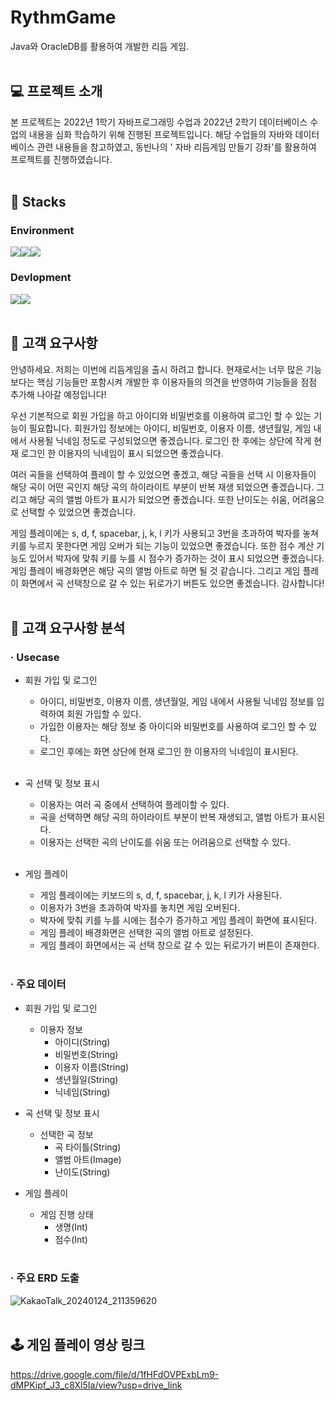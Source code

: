 # RythmGame
Java와 OracleDB를 활용하여 개발한 리듬 게임.
<br></br>

## 💻 프로젝트 소개 
본 프로젝트는 2022년 1학기 자바프로그래밍 수업과 2022년 2학기 데이터베이스 수업의 내용을 심화 학습하기 위해 진행된 프로젝트입니다. 
해당 수업들의 자바와 데이터베이스 관련 내용들을 참고하였고, 동빈나의 ' 자바 리듬게임 만들기 강좌'를 활용하여 프로젝트를 진행하였습니다.
<br></br>

## 📌 Stacks

### Environment
<img src="https://img.shields.io/badge/eclipseide-2C2255?style=for-the-badge&logo=eclipseide&logoColor=white"><img src="https://img.shields.io/badge/github-181717?style=for-the-badge&logo=github&logoColor=white"><img src="https://img.shields.io/badge/oracle-F80000?style=for-the-badge&logo=oracle&logoColor=white">

### Devlopment
<img src="https://img.shields.io/badge/java-007396?style=for-the-badge&logo=java&logoColor=white"><img src="https://img.shields.io/badge/sql-8669AE?style=for-the-badge&logo=sql&8669AE=white">
<br></br>

## 📢 고객 요구사항
안녕하세요. 저희는 이번에 리듬게임을 출시 하려고 합니다. 현재로서는 너무 많은 기능 보다는 핵심 기능들만 포함시켜 개발한 후 이용자들의 의견을 반영하여 기능들을 점점 추가해 나아갈 예정입니다! <br>

우선 기본적으로 회원 가입을 하고 아이디와 비밀번호를 이용하여 로그인 할 수 있는 기능이 필요합니다. 회원가입 정보에는 아이디, 비밀번호, 이용자 이름, 생년월일, 게임 내에서 사용될 닉네임 정도로 구성되었으면 좋겠습니다. 로그인 한 후에는 상단에 작게 현재 로그인 한 이용자의 닉네임이 표시 되었으면 좋겠습니다. <br>

여러 곡들을 선택하여 플레이 할 수 있었으면 좋겠고, 해당 곡들을 선택 시 이용자들이 해당 곡이 어떤 곡인지 해당 곡의 하이라이트 부분이 반복 재생 되었으면 좋겠습니다. 그리고 해당 곡의 앨범 아트가 표시가 되었으면 좋겠습니다. 또한 난이도는 쉬움, 어려움으로 선택할 수 있었으면 좋겠습니다. <br>

게임 플레이에는 s, d, f, spacebar, j, k, l 키가 사용되고 3번을 초과하여 박자를 놓쳐 키를 누르지 못한다면 게임 오버가 되는 기능이 있었으면 좋겠습니다. 또한 점수 계산 기능도 있어서 박자에 맞춰 키를 누를 시 점수가 증가하는 것이 표시 되었으면 좋겠습니다. 게임 플레이 배경화면은 해당 곡의 앨범 아트로 하면 될 것 같습니다. 그리고 게임 플레이 화면에서 곡 선택창으로 갈 수 있는 뒤로가기 버튼도 있으면 좋겠습니다.
 감사합니다! <br></br>


## 🔎 고객 요구사항 분석

### · Usecase

   - 회원 가입 및 로그인
     - 아이디, 비밀번호, 이용자 이름, 생년월일, 게임 내에서 사용될 닉네임 정보를 입력하여 회원 가입할 수 있다.
     - 가입한 이용자는 해당 정보 중 아이디와 비밀번호를 사용하여 로그인 할 수 있다.
     - 로그인 후에는 화면 상단에 현재 로그인 한 이용자의 닉네임이 표시된다. 
     <br></br>
   
   - 곡 선택 및 정보 표시
     - 이용자는 여러 곡 중에서 선택하여 플레이할 수 있다.
     - 곡을 선택하면 해당 곡의 하이라이트 부분이 반복 재생되고, 앨범 아트가 표시된다.
     - 이용자는 선택한 곡의 난이도를 쉬움 또는 어려움으로 선택할 수 있다.
     <br></br>

   - 게임 플레이
     - 게임 플레이에는 키보드의 s, d, f, spacebar, j, k, l 키가 사용된다.
     - 이용자가 3번을 초과하여 박자를 놓치면 게임 오버된다.
     - 박자에 맞춰 키를 누를 시에는 점수가 증가하고 게임 플레이 화면에 표시된다.
     - 게임 플레이 배경화면은 선택한 곡의 앨범 아트로 설정된다.
     - 게임 플레이 화면에서는 곡 선택 창으로 갈 수 있는 뒤로가기 버튼이 존재한다.
      <br></br>

### · 주요 데이터
    
   - 회원 가입 및 로그인 
     - 이용자 정보
       - 아이디(String)
       - 비밀번호(String)
       - 이용자 이름(String)
       - 생년월일(String)
       - 닉네임(String)

   - 곡 선택 및 정보 표시
     - 선택한 곡 정보
       - 곡 타이틀(String)
       - 앨범 아트(Image)
       - 난이도(String)
   
   - 게임 플레이
     - 게임 진행 상태
       - 생명(Int)
       - 점수(Int)
   <br></br>
   
### · 주요 ERD 도출
![KakaoTalk_20240124_211359620](https://github.com/SummerToday/RythmGame-Java_OracleDB/assets/88650436/bdec8306-5d20-4f77-bab3-f544f411e1af)
<br></br>

## 🕹 게임 플레이 영상 링크
https://drive.google.com/file/d/1fHFdOVPExbLm9-dMPKipf_J3_c8Xl5Ia/view?usp=drive_link
